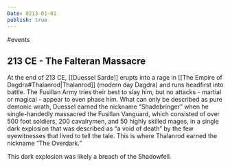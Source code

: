 ```yaml
---
Date: 0213-01-01
publish: true
---
```


#events

## 213 CE - The Falteran Massacre

At the end of 213 CE, [[Duessel Sarde]] erupts into a rage in [[The Empire of Dagdra#Thalanrod|Thalanrod]] (modern day Dagdra) and runs headfirst into battle. The Fusillan Army tries their best to slay him, but no attacks - martial or magical - appear to even phase him. What can only be described as pure demonic wrath, Duessel earned the nickname “Shadebringer” when he single-handedly massacred the Fusillan Vanguard, which consisted of over 500 foot soldiers, 200 cavalrymen, and 50 highly skilled mages, in a single dark explosion that was described as “a void of death” by the few eyewitnesses that lived to tell the tale. This is where Thalanrod earned the nickname “The Overdark.”

This dark explosion was likely a breach of the Shadowfell.
